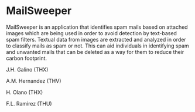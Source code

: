 # MailSweeper
MailSweeper is an application that identifies spam mails based on attached images which are being used in order to avoid detection by text-based spam filters. Textual data from images are extracted and analyzed in order to classify mails as spam or not. This can aid individuals in identifying spam and unwanted mails that can be deleted as a way for them to reduce their carbon footprint.

J.H. Galino (THX)

A.M. Hernandez (THV)

H. Olano (THX)

F.L. Ramirez (THU)
